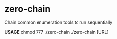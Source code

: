 # zero-chain
Chain common enumeration tools to run sequentially

__USAGE__
chmod 777 ./zero-chain
./zero-chain [URL]
